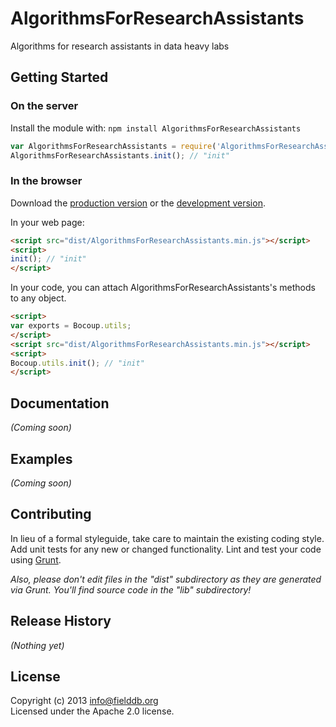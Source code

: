 # AlgorithmsForResearchAssistants

Algorithms for research assistants in data heavy labs

## Getting Started
### On the server
Install the module with: `npm install AlgorithmsForResearchAssistants`

```javascript
var AlgorithmsForResearchAssistants = require('AlgorithmsForResearchAssistants');
AlgorithmsForResearchAssistants.init(); // "init"
```

### In the browser
Download the [production version][min] or the [development version][max].

[min]: https://raw.github.com/OpenSourceFieldlinguistics/AlgorithmsForResearchAssistants/master/dist/AlgorithmsForResearchAssistants.min.js
[max]: https://raw.github.com/OpenSourceFieldlinguistics/AlgorithmsForResearchAssistants/master/dist/AlgorithmsForResearchAssistants.js

In your web page:

```html
<script src="dist/AlgorithmsForResearchAssistants.min.js"></script>
<script>
init(); // "init"
</script>
```

In your code, you can attach AlgorithmsForResearchAssistants's methods to any object.

```html
<script>
var exports = Bocoup.utils;
</script>
<script src="dist/AlgorithmsForResearchAssistants.min.js"></script>
<script>
Bocoup.utils.init(); // "init"
</script>
```

## Documentation
_(Coming soon)_

## Examples
_(Coming soon)_

## Contributing
In lieu of a formal styleguide, take care to maintain the existing coding style. Add unit tests for any new or changed functionality. Lint and test your code using [Grunt](http://gruntjs.com/).

_Also, please don't edit files in the "dist" subdirectory as they are generated via Grunt. You'll find source code in the "lib" subdirectory!_

## Release History
_(Nothing yet)_

## License
Copyright (c) 2013 info@fielddb.org  
Licensed under the Apache 2.0 license.
